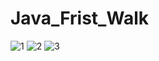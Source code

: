 # Java_Frist_Walk
![1](https://github.com/tusher2018/Java_Frist_Walk/assets/153421219/79a4bbf4-f581-4185-ae2a-a85eeeafe6b2)
![2](https://github.com/tusher2018/Java_Frist_Walk/assets/153421219/2ad6c03c-2138-428a-b84e-986e81d54537)
![3](https://github.com/tusher2018/Java_Frist_Walk/assets/153421219/8b59fcb4-dca0-48cd-8dcc-30a6821d315c)
